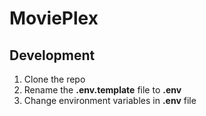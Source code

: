 # MoviePlex

## Development

1. Clone the repo
2. Rename the __.env.template__ file to __.env__
3. Change environment variables in __.env__ file
